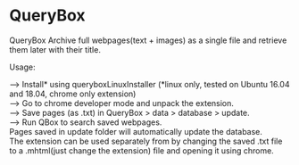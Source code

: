 # QueryBox
QueryBox
Archive full webpages(text + images) as a single file and retrieve them later with their title.

Usage:

--> Install* using  queryboxLinuxInstaller (*linux only, tested on Ubuntu 16.04 and 18.04, chrome only extension)<br/>
--> Go to chrome developer mode and unpack the extension.<br/>
--> Save pages (as .txt) in QueryBox > data > database > update.<br/>
--> Run QBox to search saved webpages.<br/>
Pages saved in update folder will automatically update the database.<br/>
The extension can be used separately from by changing the saved .txt file to a .mhtml(just change the extension) file and opening it using chrome.



